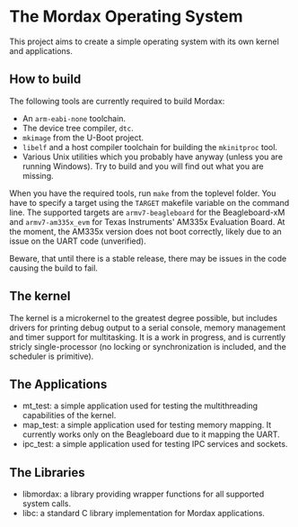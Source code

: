The Mordax Operating System
===========================

This project aims to create a simple operating system with its own kernel and applications.

How to build
------------

The following tools are currently required to build Mordax:
* An `arm-eabi-none` toolchain.
* The device tree compiler, `dtc`.
* `mkimage` from the U-Boot project.
* `libelf` and a host compiler toolchain for building the `mkinitproc` tool.
* Various Unix utilities which you probably have anyway (unless you are running Windows). Try to build and you will find out what you are missing.

When you have the required tools, run `make` from the toplevel folder. You have to specify a target using the `TARGET` makefile variable on the command line. The supported targets are `armv7-beagleboard` for the Beagleboard-xM and `armv7-am335x_evm` for Texas Instruments' AM335x Evaluation Board. At the moment, the AM335x version does not boot correctly, likely due to an issue on the UART code (unverified).

Beware, that until there is a stable release, there may be issues in the code causing the build to fail.

The kernel
----------

The kernel is a microkernel to the greatest degree possible, but includes drivers for printing debug output to a serial console, memory management and timer support for multitasking. It is a work in progress, and is currently stricly single-processor (no locking or synchronization is included, and the scheduler is primitive).

The Applications
----------------

* mt_test: a simple application used for testing the multithreading capabilities of the kernel.
* map_test: a simple application used for testing memory mapping. It currently works only on the Beagleboard due to it mapping the UART.
* ipc_test: a simple application used for testing IPC services and sockets.

The Libraries
-------------

* libmordax: a library providing wrapper functions for all supported system calls.
* libc: a standard C library implementation for Mordax applications.

